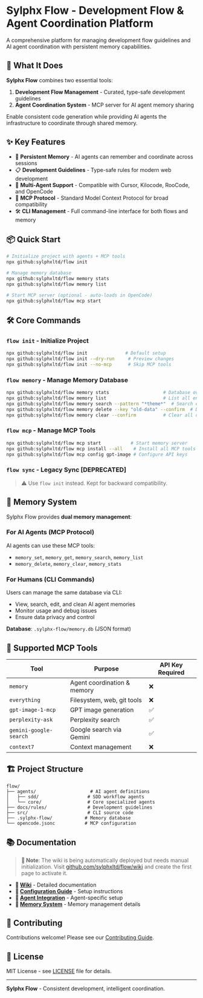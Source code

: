 # Sylphx Flow - Development Flow & Agent Coordination Platform

A comprehensive platform for managing development flow guidelines and AI agent coordination with persistent memory capabilities.

## 🚀 What It Does

**Sylphx Flow** combines two essential tools:

1. **Development Flow Management** - Curated, type-safe development guidelines
2. **Agent Coordination System** - MCP server for AI agent memory sharing

Enable consistent code generation while providing AI agents the infrastructure to coordinate through shared memory.

## ✨ Key Features

- 🧠 **Persistent Memory** - AI agents can remember and coordinate across sessions
- 📋 **Development Guidelines** - Type-safe rules for modern web development
- 🔧 **Multi-Agent Support** - Compatible with Cursor, Kilocode, RooCode, and OpenCode
- 🔄 **MCP Protocol** - Standard Model Context Protocol for broad compatibility
- 🛠️ **CLI Management** - Full command-line interface for both flows and memory

## 📦 Quick Start

```bash
# Initialize project with agents + MCP tools
npx github:sylphxltd/flow init

# Manage memory database
npx github:sylphxltd/flow memory stats
npx github:sylphxltd/flow memory list

# Start MCP server (optional - auto-loads in OpenCode)
npx github:sylphxltd/flow mcp start
```

## 🛠️ Core Commands

### `flow init` - Initialize Project
```bash
npx github:sylphxltd/flow init              # Default setup
npx github:sylphxltd/flow init --dry-run     # Preview changes
npx github:sylphxltd/flow init --no-mcp      # Skip MCP tools
```

### `flow memory` - Manage Memory Database
```bash
npx github:sylphxltd/flow memory stats                    # Database overview
npx github:sylphxltd/flow memory list                     # List all entries
npx github:sylphxltd/flow memory search --pattern "*theme*"  # Search entries
npx github:sylphxltd/flow memory delete --key "old-data" --confirm  # Delete entry
npx github:sylphxltd/flow memory clear --confirm          # Clear all data
```

### `flow mcp` - Manage MCP Tools
```bash
npx github:sylphxltd/flow mcp start           # Start memory server
npx github:sylphxltd/flow mcp install --all    # Install all MCP tools
npx github:sylphxltd/flow mcp config gpt-image # Configure API keys
```

### `flow sync` - Legacy Sync [DEPRECATED]
> ⚠️ Use `flow init` instead. Kept for backward compatibility.

## 🧠 Memory System

Sylphx Flow provides **dual memory management**:

### For AI Agents (MCP Protocol)
AI agents can use these MCP tools:
- `memory_set`, `memory_get`, `memory_search`, `memory_list`
- `memory_delete`, `memory_clear`, `memory_stats`

### For Humans (CLI Commands)
Users can manage the same database via CLI:
- View, search, edit, and clean AI agent memories
- Monitor usage and debug issues
- Ensure data privacy and control

**Database**: `.sylphx-flow/memory.db` (JSON format)

## 🔌 Supported MCP Tools

| Tool | Purpose | API Key Required |
|------|---------|------------------|
| `memory` | Agent coordination & memory | ❌ |
| `everything` | Filesystem, web, git tools | ❌ |
| `gpt-image-1-mcp` | GPT image generation | ✅ |
| `perplexity-ask` | Perplexity search | ✅ |
| `gemini-google-search` | Google search via Gemini | ✅ |
| `context7` | Context management | ❌ |

## 🏗️ Project Structure

```
flow/
├── agents/                    # AI agent definitions
│   ├── sdd/                  # SDD workflow agents
│   └── core/                 # Core specialized agents
├── docs/rules/               # Development guidelines
├── src/                      # CLI source code
├── .sylphx-flow/            # Memory database
└── opencode.jsonc           # MCP configuration
```

## 📚 Documentation

> **📝 Note**: The wiki is being automatically deployed but needs manual initialization. Visit [github.com/sylphxltd/flow/wiki](https://github.com/sylphxltd/flow/wiki) and create the first page to activate it.

- **📖 [Wiki](https://github.com/sylphxltd/flow/wiki)** - Detailed documentation
- **🔧 [Configuration Guide](https://github.com/sylphxltd/flow/wiki/Installation-&-Setup)** - Setup instructions
- **🤖 [Agent Integration](https://github.com/sylphxltd/flow/wiki/CLI-Commands)** - Agent-specific setup
- **🧠 [Memory System](https://github.com/sylphxltd/flow/wiki/Memory-System)** - Memory management details

## 🤝 Contributing

Contributions welcome! Please see our [Contributing Guide](https://github.com/sylphxltd/flow/wiki/Contributing).

## 📄 License

MIT License - see [LICENSE](LICENSE) file for details.

---

**Sylphx Flow** - Consistent development, intelligent coordination.